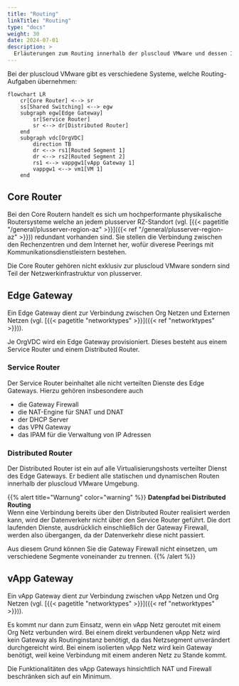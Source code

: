 ```yaml
---
title: "Routing"
linkTitle: "Routing"
type: "docs"
weight: 30
date: 2024-07-01
description: >
  Erläuterungen zum Routing innerhalb der pluscloud VMware und dessen Implikationen
---
```


Bei der pluscloud VMware gibt es verschiedene Systeme, welche Routing-Aufgaben übernehmen:

```mermaid
flowchart LR
    cr[Core Router] <--> sr
    ss[Shared Switching] <--> egw
    subgraph egw[Edge Gateway]
        sr[Service Router]
        sr <--> dr[Distributed Router]
    end
    subgraph vdc[OrgVDC]
        direction TB
        dr <--> rs1[Routed Segment 1]
        dr <--> rs2[Routed Segment 2]
        rs1 <--> vappgw1[vApp Gateway 1]
        vappgw1 <--> vm1[VM 1]
    end
```

## Core Router

Bei den Core Routern handelt es sich um hochperformante physikalische Routersysteme welche an jedem plusserver RZ-Standort
(vgl. [{{< pagetitle "/general/plusserver-region-az" >}}]({{< ref "/general/plusserver-region-az" >}})) redundant vorhanden sind.
Sie stellen die Verbindung zwischen den Rechenzentren und dem Internet her, wofür diverese Peerings mit Kommunikationsdienstleistern bestehen.

Die Core Router gehören nicht exklusiv zur pluscloud VMware sondern sind Teil der Netzwerkinfrastruktur von plusserver.

## Edge Gateway

Ein Edge Gateway dient zur Verbindung zwischen Org Netzen und Externen Netzen (vgl. [{{< pagetitle "networktypes" >}}]({{< ref "networktypes" >}})).

Je OrgVDC wird ein Edge Gateway provisioniert.
Dieses besteht aus einem Service Router und einem Distributed Router.

### Service Router

Der Service Router beinhaltet alle nicht verteilten Dienste des Edge Gateways.
Hierzu gehören insbesondere auch

* die Gateway Firewall
* die NAT-Engine für SNAT und DNAT
* der DHCP Server
* das VPN Gateway
* das IPAM für die Verwaltung von IP Adressen

### Distributed Router

Der Distributed Router ist ein auf alle Virtualisierungshosts verteilter Dienst des Edge Gateways.
Er bedient alle statischen und dynamischen Routen innerhalb der pluscloud VMware Umgebung.

{{% alert title="Warnung" color="warning" %}}
**Datenpfad bei Distributed Routing**  
Wenn eine Verbindung bereits über den Distributed Router realisiert werden kann, wird der Datenverkehr nicht über den Service Router geführt.
Die dort laufenden Dienste, ausdrücklich einschließlich der Gateway Firewall, werden also übergangen, da der Datenverkehr diese nicht passiert.

Aus diesem Grund können Sie die Gateway Firewall nicht einsetzen, um verschiedene Segmente voneinander zu trennen.
{{% /alert %}}

## vApp Gateway

Ein vApp Gateway dient zur Verbindung zwischen vApp Netzen und Org Netzen (vgl. [{{< pagetitle "networktypes" >}}]({{< ref "networktypes" >}})).

Es kommt nur dann zum Einsatz, wenn ein vApp Netz geroutet mit einem Org Netz verbunden wird.
Bei einem direkt verbundenen vApp Netz wird kein Gateway als Routinginstanz benötigt, da das Netzsegment unverändert durchgereicht wird.
Bei einem isolierten vApp Netz wird kein Gateway benötigt, weil keine Verbindung mit einem anderen Netz zu Stande kommt.

Die Funktionalitäten des vApp Gateways hinsichtlich NAT und Firewall beschränken sich auf ein Minimum.
